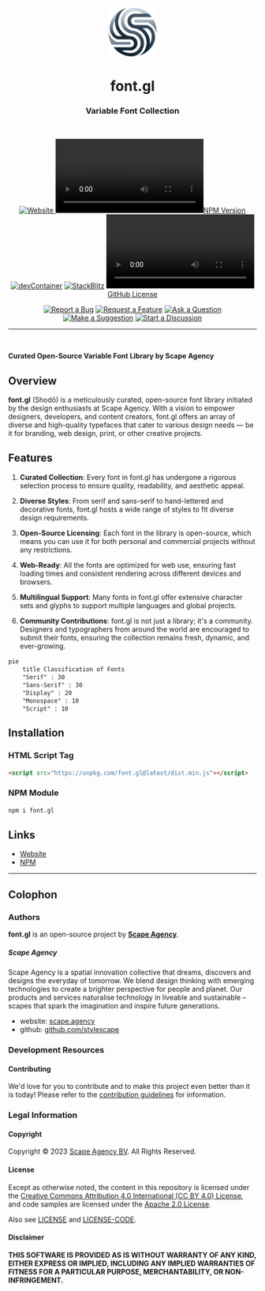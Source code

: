 <p align="center">
    <img src="https://raw.githubusercontent.com/stylescape/brand/master/src/logo/logo-transparant.png" width="20%" height="20%" alt="Stylescape Logo">
</p>
<h1 align="center" style='border-bottom: none;'>font.gl</h1>
<h3 align="center">Variable Font Collection</h3>


<br/>

<div align="center">

[![Website](https://img.shields.io/website?url=https%3A%2F%2Fwww.font.gl&up_message=Up&up_color=354351&down_message=Down&down_color=354351&style=flat-square&logo=Firefox&logoColor=FFFFFF&label=Website&labelColor=354351&color=354351)
](https://www.font.gl)
[![NPM Version](https://img.shields.io/npm/v/font.gl?style=flat-square&logo=npm&logoColor=FFFFFF&label=NPM&labelColor=354351&color=354351&link=https%3A%2F%2Fwww.npmjs.com%2Fpackage%2Ffont.gl)](https://www.npmjs.com/package/font.gl)
[![devContainer](https://img.shields.io/badge/devContainer-23354351?style=flat-square&logo=Docker&logoColor=%23FFFFFF&labelColor=%23354351&color=%23354351)](https://vscode.dev/redirect?url=vscode://ms-vscode-remote.remote-containers/cloneInVolume?url=https://github.com/stylescape/font.gl)
[![StackBlitz](https://img.shields.io/badge/StackBlitz-23354351?style=flat-square&logo=StackBlitz&logoColor=%23FFFFFF&labelColor=%23354351&color=%23354351)](https://stackblitz.com/github/stylescape/font.gl/tree/main?file=src%2Findex.html)
[![GitHub License](https://img.shields.io/github/license/stylescape/font.gl?style=flat-square&logo=readthedocs&logoColor=FFFFFF&label=&labelColor=%23354351&color=%23354351&link=LICENSE)](https://github.com/stylescape/font.gl/blob/main/LICENSE)

</div>

<div align="center">

[![Report a Bug](https://img.shields.io/badge/Report%20a%20Bug-GitHub?style=flat-square&&logoColor=%23FFFFFF&color=%23D2D9DF)](https://github.com/stylescape/font.gl/issues/new?assignees=&labels=Needs%3A+Triage+%3Amag%3A%2Ctype%3Abug-suspected&projects=&template=bug_report.yml)
[![Request a Feature](https://img.shields.io/badge/Request%20a%20Feature-GitHub?style=flat-square&&logoColor=%23FFFFFF&color=%23D2D9DF)](https://github.com/stylescape/font.gl/issues/new?assignees=&labels=Needs%3A+Triage+%3Amag%3A%2Ctype%3Abug-suspected&projects=&template=feature_request.yml)
[![Ask a Question](https://img.shields.io/badge/Ask%20a%20Question-GitHub?style=flat-square&&logoColor=%23FFFFFF&color=%23D2D9DF)](https://github.com/stylescape/font.gl/issues/new?assignees=&labels=Needs%3A+Triage+%3Amag%3A%2Ctype%3Abug-suspected&projects=&template=question.yml)
[![Make a Suggestion](https://img.shields.io/badge/Make%20a%20Suggestion-GitHub?style=flat-square&&logoColor=%23FFFFFF&color=%23D2D9DF)](https://github.com/stylescape/font.gl/issues/new?assignees=&labels=Needs%3A+Triage+%3Amag%3A%2Ctype%3Abug-suspected&projects=&template=suggestion.yml)
[![Start a Discussion](https://img.shields.io/badge/Start%20a%20Discussion-GitHub?style=flat-square&&logoColor=%23FFFFFF&color=%23D2D9DF)](https://github.com/stylescape/font.gl/issues/new?assignees=&labels=Needs%3A+Triage+%3Amag%3A%2Ctype%3Abug-suspected&projects=&template=discussion.yml)

</div>

---

<br/>


**Curated Open-Source Variable Font Library by Scape Agency**

## Overview

**font.gl** (Shodō) is a meticulously curated, open-source font library initiated by the design enthusiasts at Scape Agency. With a vision to empower designers, developers, and content creators, font.gl offers an array of diverse and high-quality typefaces that cater to various design needs — be it for branding, web design, print, or other creative projects.

## Features

1. **Curated Collection**: Every font in font.gl has undergone a rigorous selection process to ensure quality, readability, and aesthetic appeal.

2. **Diverse Styles**: From serif and sans-serif to hand-lettered and decorative fonts, font.gl hosts a wide range of styles to fit diverse design requirements.

3. **Open-Source Licensing**: Each font in the library is open-source, which means you can use it for both personal and commercial projects without any restrictions.

4. **Web-Ready**: All the fonts are optimized for web use, ensuring fast loading times and consistent rendering across different devices and browsers.

5. **Multilingual Support**: Many fonts in font.gl offer extensive character sets and glyphs to support multiple languages and global projects.

6. **Community Contributions**: font.gl is not just a library; it's a community. Designers and typographers from around the world are encouraged to submit their fonts, ensuring the collection remains fresh, dynamic, and ever-growing.

``` mermaid
pie
    title Classification of Fonts
    "Serif" : 30
    "Sans-Serif" : 30
    "Display" : 20
    "Monospace" : 10
    "Script" : 10
```

## Installation

### HTML Script Tag

``` html
<script src="https://unpkg.com/font.gl@latest/dist.min.js"></script>
```

### NPM Module

``` bash
npm i font.gl
```

## Links

- [Website](https://www.font.gl)
- [NPM](https://www.npmjs.com/package/font.gl)

---

## Colophon

### Authors

**font.gl** is an open-source project by **[Scape Agency](https://www.scape.agency "Scape Agency website")**.

##### Scape Agency

Scape Agency is a spatial innovation collective that dreams, discovers and designs the everyday of tomorrow. We blend design thinking with emerging technologies to create a brighter perspective for people and planet. Our products and services naturalise technology in liveable and sustainable –scapes that spark the imagination and inspire future generations.

- website: [scape.agency](https://www.scape.agency "Scape Agency website")
- github: [github.com/stylescape](https://github.com/stylescape "Scape Agency GitHub")

### Development Resources

#### Contributing

We'd love for you to contribute and to make this project even better than it is today!
Please refer to the [contribution guidelines](.github/CONTRIBUTING.md) for information.

### Legal Information

#### Copyright

Copyright &copy; 2023 [Scape Agency BV](https://www.scape.agency/ "Scape Agency website"). All Rights Reserved.

#### License

Except as otherwise noted, the content in this repository is licensed under the
[Creative Commons Attribution 4.0 International (CC BY 4.0) License](https://creativecommons.org/licenses/by/4.0/), and
code samples are licensed under the [Apache 2.0 License](http://www.apache.org/licenses/LICENSE-2.0).

Also see [LICENSE](https://github.com/stylescape/community/blob/master/src/LICENSE) and [LICENSE-CODE](https://github.com/stylescape/community/blob/master/src/LICENSE-CODE).

#### Disclaimer

**THIS SOFTWARE IS PROVIDED AS IS WITHOUT WARRANTY OF ANY KIND, EITHER EXPRESS OR IMPLIED, INCLUDING ANY IMPLIED WARRANTIES OF FITNESS FOR A PARTICULAR PURPOSE, MERCHANTABILITY, OR NON-INFRINGEMENT.**
